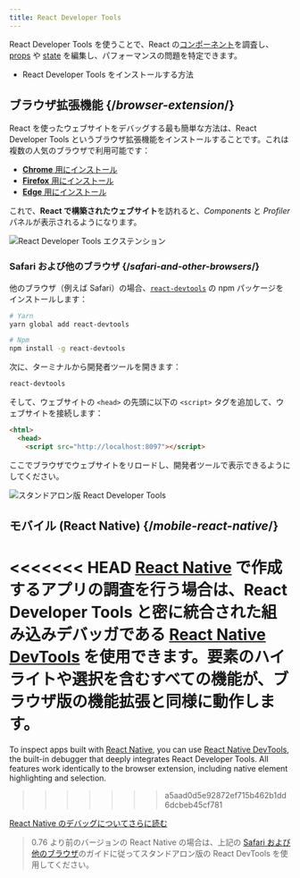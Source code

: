 ```yaml
---
title: React Developer Tools
---
```


<Intro>

React Developer Tools を使うことで、React の[コンポーネント](/learn/your-first-component)を調査し、[props](/learn/passing-props-to-a-component) や [state](/learn/state-a-components-memory) を編集し、パフォーマンスの問題を特定できます。

</Intro>

<YouWillLearn>

* React Developer Tools をインストールする方法

</YouWillLearn>

## ブラウザ拡張機能 {/*browser-extension*/}

React を使ったウェブサイトをデバッグする最も簡単な方法は、React Developer Tools というブラウザ拡張機能をインストールすることです。これは複数の人気のブラウザで利用可能です：

* [**Chrome** 用にインストール](https://chrome.google.com/webstore/detail/react-developer-tools/fmkadmapgofadopljbjfkapdkoienihi?hl=en)
* [**Firefox** 用にインストール](https://addons.mozilla.org/en-US/firefox/addon/react-devtools/)
* [**Edge** 用にインストール](https://microsoftedge.microsoft.com/addons/detail/react-developer-tools/gpphkfbcpidddadnkolkpfckpihlkkil)

これで、**React で構築されたウェブサイト**を訪れると、_Components_ と _Profiler_ パネルが表示されるようになります。

![React Developer Tools エクステンション](/images/docs/react-devtools-extension.png)

### Safari および他のブラウザ {/*safari-and-other-browsers*/}
他のブラウザ（例えば Safari）の場合、[`react-devtools`](https://www.npmjs.com/package/react-devtools) の npm パッケージをインストールします：
```bash
# Yarn
yarn global add react-devtools

# Npm
npm install -g react-devtools
```

次に、ターミナルから開発者ツールを開きます：
```bash
react-devtools
```

そして、ウェブサイトの `<head>` の先頭に以下の `<script>` タグを追加して、ウェブサイトを接続します：
```html {3}
<html>
  <head>
    <script src="http://localhost:8097"></script>
```

ここでブラウザでウェブサイトをリロードし、開発者ツールで表示できるようにしてください。

![スタンドアロン版 React Developer Tools](/images/docs/react-devtools-standalone.png)

## モバイル (React Native) {/*mobile-react-native*/}

<<<<<<< HEAD
[React Native](https://reactnative.dev/) で作成するアプリの調査を行う場合は、React Developer Tools と密に統合された組み込みデバッガである [React Native DevTools](https://reactnative.dev/docs/debugging/react-native-devtools) を使用できます。要素のハイライトや選択を含むすべての機能が、ブラウザ版の機能拡張と同様に動作します。
=======
To inspect apps built with [React Native](https://reactnative.dev/), you can use [React Native DevTools](https://reactnative.dev/docs/react-native-devtools), the built-in debugger that deeply integrates React Developer Tools. All features work identically to the browser extension, including native element highlighting and selection.
>>>>>>> a5aad0d5e92872ef715b462b1dd6dcbeb45cf781

[React Native のデバッグについてさらに読む](https://reactnative.dev/docs/debugging)

> 0.76 より前のバージョンの React Native の場合は、上記の [Safari および他のブラウザ](#safari-and-other-browsers)のガイドに従ってスタンドアロン版の React DevTools を使用してください。